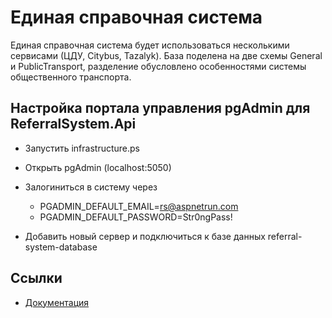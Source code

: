 # Единая справочная система

Единая справочная система будет использоваться несколькими сервисами (ЦДУ, Citybus, Tazalyk). База поделена на две схемы General и PublicTransport, разделение обусловлено особенностями системы общественного транспорта.

## Настройка портала управления pgAdmin для ReferralSystem.Api

*  Запустить infrastructure.ps
*  Открыть pgAdmin (localhost:5050)
*  Залогиниться в систему через

      - PGADMIN_DEFAULT_EMAIL=rs@aspnetrun.com
      - PGADMIN_DEFAULT_PASSWORD=Str0ngPass!

*  Добавить новый сервер и подключиться к базе данных referral-system-database


## Ссылки

- [Документация](https://drive.google.com/file/d/1qBzuHE4Fx4-FF9g15P40iKGUz43wW-ic/view)